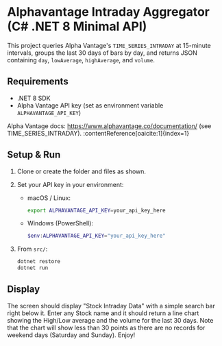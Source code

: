 # Alphavantage Intraday Aggregator (C# .NET 8 Minimal API)

This project queries Alpha Vantage's `TIME_SERIES_INTRADAY` at 15-minute intervals, groups the last 30 days of bars by day, and returns JSON containing `day`, `lowAverage`, `highAverage`, and `volume`.

## Requirements
- .NET 8 SDK
- Alpha Vantage API key (set as environment variable `ALPHAVANTAGE_API_KEY`)

Alpha Vantage docs: https://www.alphavantage.co/documentation/ (see TIME_SERIES_INTRADAY). :contentReference[oaicite:1]{index=1}

## Setup & Run

1. Clone or create the folder and files as shown.
2. Set your API key in your environment:
   - macOS / Linux:
     ```bash
     export ALPHAVANTAGE_API_KEY=your_api_key_here
     ```
   - Windows (PowerShell):
     ```powershell
     $env:ALPHAVANTAGE_API_KEY="your_api_key_here"
     ```

3. From `src/`:
   ```bash
   dotnet restore
   dotnet run

## Display
The screen should display "Stock Intraday Data" with a simple search bar right below it. Enter any Stock name and it should return a line chart showing 
the High/Low average and the volume for the last 30 days. Note that the chart will show less than 30 points as there are no records for weekend days (Saturday and Sunday). 
Enjoy!

